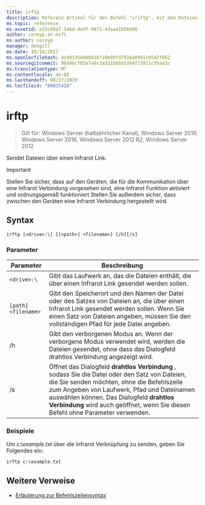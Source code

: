 ```yaml
---
title: irftp
description: Referenz Artikel für den Befehl "iriftp", mit dem Dateien über einen Infrarot Link gesendet werden.
ms.topic: reference
ms.assetid: e15c60a7-546d-4e9f-9871-43aaa1b569d6
author: coreyp-at-msft
ms.author: coreyp
manager: dongill
ms.date: 10/16/2017
ms.openlocfilehash: 4c9d135dd0bb16f10e99fd7916a0965c0542f862
ms.sourcegitcommit: 96d46c702e7a9c3a321bbbb5284f73911c7baa3c
ms.translationtype: MT
ms.contentlocale: de-DE
ms.lasthandoff: 08/27/2020
ms.locfileid: "89035428"
---
```

# <a name="irftp"></a>irftp

> Gilt für: Windows Server (halbjährlicher Kanal), Windows Server 2019, Windows Server 2016, Windows Server 2012 R2, Windows Server 2012

Sendet Dateien über einen Infrarot Link.

> [!IMPORTANT]
> Stellen Sie sicher, dass auf den Geräten, die für die Kommunikation über eine Infrarot Verbindung vorgesehen sind, eine Infrarot Funktion aktiviert und ordnungsgemäß funktioniert Stellen Sie außerdem sicher, dass zwischen den Geräten eine Infrarot Verbindung hergestellt wird.

## <a name="syntax"></a>Syntax

```
irftp [<drive>:\] [[<path>] <filename>] [/h][/s]
```

### <a name="parameters"></a>Parameter

| Parameter | Beschreibung |
| --------- | ----------- |
| `<drive>:\` | Gibt das Laufwerk an, das die Dateien enthält, die über einen Infrarot Link gesendet werden sollen. |
| `[path]<filename>` | Gibt den Speicherort und den Namen der Datei oder des Satzes von Dateien an, die über einen Infrarot Link gesendet werden sollen. Wenn Sie einen Satz von Dateien angeben, müssen Sie den vollständigen Pfad für jede Datei angeben. |
| /h | Gibt den verborgenen Modus an. Wenn der verborgene Modus verwendet wird, werden die Dateien gesendet, ohne dass das Dialogfeld drahtlos Verbindung angezeigt wird. |
| /s | Öffnet das Dialogfeld **drahtlos Verbindung** , sodass Sie die Datei oder den Satz von Dateien, die Sie senden möchten, ohne die Befehlszeile zum Angeben von Laufwerk, Pfad und Dateinamen auswählen können. Das Dialogfeld **drahtlos Verbindung** wird auch geöffnet, wenn Sie diesen Befehl ohne Parameter verwenden. |

### <a name="examples"></a>Beispiele

Um *c:\example.txt* über die Infrarot Verknüpfung zu senden, geben Sie Folgendes ein:

```
irftp c:\example.txt
```

## <a name="additional-references"></a>Weitere Verweise

- [Erläuterung zur Befehlszeilensyntax](command-line-syntax-key.md)
